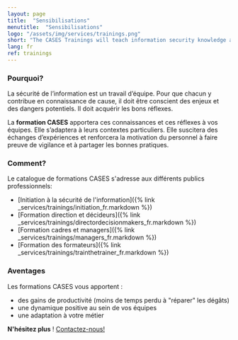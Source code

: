 ```yaml
---
layout: page
title:  "Sensibilisations"
menutitle:  "Sensibilisations"
logo: "/assets/img/services/trainings.png"
short: "The CASES Trainings will teach information security knowledge and good practices to you and your teams."
lang: fr
ref: trainings
---
```

### Pourquoi?
La sécurité de l’information est un travail d’équipe. Pour que chacun y contribue en connaissance de cause, il doit être conscient des enjeux et des dangers potentiels. Il doit acquérir les bons réflexes.

La **formation CASES** apportera ces connaissances et ces réflexes à vos équipes. Elle s’adaptera à leurs contextes particuliers. Elle suscitera des échanges d’expériences et renforcera la motivation du personnel à faire preuve de vigilance et à partager les bonnes pratiques.


### Comment?
Le catalogue de formations CASES s'adresse aux différents publics professionnels:

* [Initiation à la sécurité de l'information]({% link _services/trainings/initiation_fr.markdown %})
* [Formation direction et décideurs]({% link _services/trainings/directordecisionmakers_fr.markdown %})
* [Formation cadres et managers]({% link _services/trainings/managers_fr.markdown %})
* [Formation des formateurs]({% link _services/trainings/trainthetrainer_fr.markdown %})


### Aventages
Les formations CASES vous apportent :

* des gains de productivité (moins de temps perdu à "réparer" les dégâts)
* une dynamique positive au sein de vos équipes
* une adaptation à votre métier

**N'hésitez plus** ! [Contactez-nous!](mailto:info@cases.lu?subject=Formations%20CASES)
